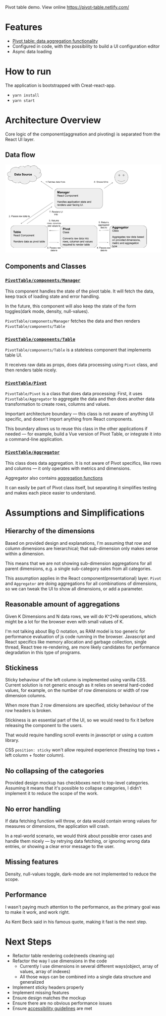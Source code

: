 Pivot table demo. View online https://pivot-table.netlify.com/

# Features

- [Pivot table: data aggregation functionality](https://en.wikipedia.org/wiki/Pivot_table)
- Configured in code, with the possibility to build a UI configuration editor
- Async data loading

# How to run

The application is bootstrapped with Creat-react-app.

- `yarn install`
- `yarn start`

# Architecture Overview

Core logic of the component(aggreation and pivoting) is separated from the React UI layer.

## Data flow

![Data flow diagram](diagram.png "Data flow diagram")

## Components and Classes

### [`PivotTable/components/Manager`](src/PivotTable/components/Manager/Manager.tsx)

This component handles the state of the pivot table. It will fetch the data, keep track of loading state and error handling.

In the future, this component will also keep the state of the form toggles(dark mode, density, null-values).

`PivotTable/components/Manager` fetches the data and then renders `PivotTable/components/Table`

### [`PivotTable/components/Table`](src/PivotTable/components/Table/Table.tsx)

`PivotTable/components/Table` is a stateless component that implements table UI.

It receives raw data as props, does data processing using `Pivot` class, and then renders table nicely.

### [`PivotTable/Pivot`](src/PivotTable/Pivot/Pivot.ts)

`PivotTable/Pivot` is a class that does data processing:
First, it uses `PivotTable/Aggregator` to aggregate the data and then does another data transformation to create rows, columns and values.

Important architecture boundary — this class is not aware of anything UI specific, and doesn't import anything from React components.

This boundary allows us to reuse this class in the other applications if needed — for example, build a Vue version of Pivot Table, or integrate it into a command-line application.

### [`PivotTable/Aggregator`](src/PivotTable/Aggregator)

This class does data aggregation. It is not aware of Pivot specifics, like rows and columns — it only operates with metrics and dimensions.

Aggregator also contains [aggregation functions](src/PivotTable/Aggregator/aggregationFunctions.ts)

It can easily be part of Pivot class itself, but separating it simplifies testing and makes each piece easier to understand.

# Assumptions and Simplifications

## Hierarchy of the dimensions

Based on provided design and explanations, I'm assuming that row and column dimensions are hierarchical; that sub-dimension only makes sense within a dimension.

This means that we are not showing sub-dimension aggregations for all parent dimensions, e.g. a single sub-category sales from all categories.

This assumption applies in the React component(presentational) layer. `Pivot` and `Aggregator` are doing aggregations for all combinations of dimensions, so we can tweak the UI to show all dimensions, or add a parameter.

## Reasonable amount of aggregations

Given K Dimensions and N data rows, we will do K^2\*N operations, which might be a lot for the browser even with small values of K.

I'm not talking about Big O notation, as RAM model is too generic for performance evaluation of js code running in the browser. Javascript and React specifics like memory allocation and garbage collection, single thread, React tree re-rendering, are more likely candidates for performance degradation in this type of programs.

## Stickiness

Sticky behaviour of the left column is implemented using vanilla CSS. Current solution is not generic enough as it relies on several hard-coded values, for example, on the number of row dimensions or width of row dimension columns.

When more than 2 row dimensions are specified, sticky behaviour of the row headers is broken.

Stickiness is an essential part of the UI, so we would need to fix it before releasing the component to the users.

That would require handling scroll events in javascript or using a custom library.

CSS `position: sticky` won't allow required experience (freezing top tows + left column + footer column).

## No collapsing of the categories

Provided design mockup has checkboxes next to top-level categories. Assuming it means that it's possible to collapse categories, I didn't implement it to reduce the scope of the work.

## No error handling

If data fetching function will throw, or data would contain wrong values for measures or dimensions, the application will crash.

In a real-world scenario, we would think about possible error cases and handle them nicely — by retrying data fetching, or ignoring wrong data entries, or showing a clear error message to the user.

## Missing features

Density, null-values toggle, dark-mode are not implemented to reduce the scope.

## Performance

I wasn't paying much attention to the performance, as the primary goal was to make it work, and work right.

As Kent Beck said in his famous quote, making it fast is the next step.

# Next Steps

- Refactor table rendering code(needs cleaning up)
- Refactor the way I use dimensions in the code
  - Currently I use dimensions in several different ways(object, array of values, array of indexes)
  - All those ways can be combined into a single data structure and generalized
- Implement sticky headers properly
- Implement missing features
- Ensure design matches the mockup
- Ensure there are no obvious performance issues
- Ensure [accessibility guidelines](https://www.w3.org/WAI/tutorials/tables/) are met
